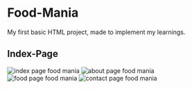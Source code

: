 # Food-Mania
My first basic HTML project, made to implement my learnings.
## Index-Page
![index page food mania](https://user-images.githubusercontent.com/88196245/152369126-60d5a2f7-c6bf-46da-82bd-d27501e971ca.png)
![about page food mania](https://user-images.githubusercontent.com/88196245/152369370-43ae4c9c-bc8e-479b-ab4b-f649a4eefb4b.png)
![food page food mania](https://user-images.githubusercontent.com/88196245/152370390-7e7dc729-4ea0-4f8f-9dc3-75b22467daf6.png)
![contact page food mania](https://user-images.githubusercontent.com/88196245/152653839-a6615386-d5be-4490-bc35-b7947fa4c8d0.png)
